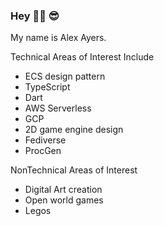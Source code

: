 ### Hey 👋🏻 😎

My name is Alex Ayers.

Technical Areas of Interest Include 

- ECS design pattern
- TypeScript
- Dart
- AWS Serverless
- GCP
- 2D game engine design
- Fediverse
- ProcGen

NonTechnical Areas of Interest

- Digital Art creation
- Open world games
- Legos
